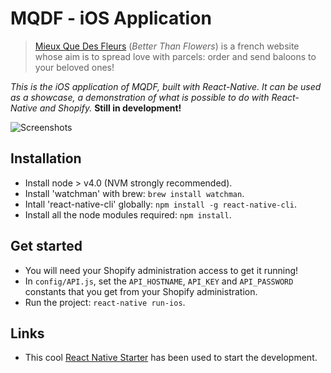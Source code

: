 # MQDF - iOS Application

> [Mieux Que Des Fleurs](http://www.mieuxquedesfleurs.com/) (*Better Than Flowers*) is a french website whose aim is to spread love with parcels: order and send baloons to your beloved ones!

*This is the iOS application of MQDF, built with React-Native. It can be used as a showcase, a demonstration of what is possible to do with React-Native and Shopify.* **Still in development!**

![Screenshots](https://cloud.githubusercontent.com/assets/5517450/15112550/4a1e31ae-1632-11e6-9b11-87af0af066ac.png "Better Than Flowers - Screenshots")

## Installation

* Install node > v4.0 (NVM strongly recommended).
* Install 'watchman' with brew: `brew install watchman`.
* Intall 'react-native-cli' globally: `npm install -g react-native-cli`.
* Install all the node modules required: `npm install`.

## Get started

* You will need your Shopify administration access to get it running!
* In `config/API.js`, set the `API_HOSTNAME`, `API_KEY` and `API_PASSWORD` constants that you get from your Shopify administration.
* Run the project: `react-native run-ios`.

## Links
* This cool [React Native Starter](https://github.com/mcnamee/react-native-starter-app) has been used to start the development.
